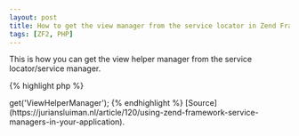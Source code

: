 ```yaml
---
layout: post
title: How to get the view manager from the service locator in Zend Framework 2
tags: [ZF2, PHP]
---
```


This is how you can get the view helper manager from the service locator/service manager.

{% highlight php %}
<?php
$viewHelperManager = $serviceManager->get('ViewHelperManager');
{% endhighlight %}

[Source](https://juriansluiman.nl/article/120/using-zend-framework-service-managers-in-your-application).
